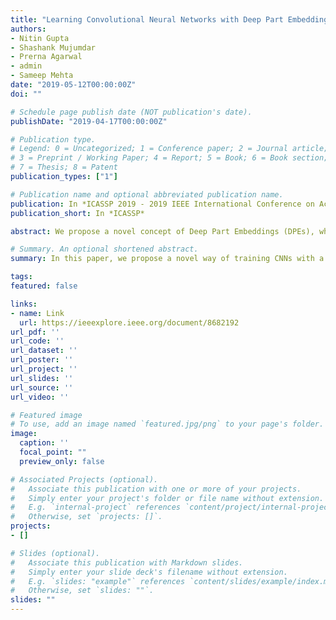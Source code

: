```yaml
---
title: "Learning Convolutional Neural Networks with Deep Part Embeddings"
authors:
- Nitin Gupta
- Shashank Mujumdar
- Prerna Agarwal
- admin
- Sameep Mehta
date: "2019-05-12T00:00:00Z"
doi: ""

# Schedule page publish date (NOT publication's date).
publishDate: "2019-04-17T00:00:00Z"

# Publication type.
# Legend: 0 = Uncategorized; 1 = Conference paper; 2 = Journal article;
# 3 = Preprint / Working Paper; 4 = Report; 5 = Book; 6 = Book section;
# 7 = Thesis; 8 = Patent
publication_types: ["1"]

# Publication name and optional abbreviated publication name.
publication: In *ICASSP 2019 - 2019 IEEE International Conference on Acoustics, Speech and Signal Processing (ICASSP)*
publication_short: In *ICASSP*

abstract: We propose a novel concept of Deep Part Embeddings (DPEs), which can be used to learn new Convolutional Neural Networks (CNNs) for different classes. We define DPE as a neuron of a trained CNN along with its network of filter activations that is interpretable as a part of a class that the neuron contributes to. Given a new class C, we explore the idea of combining different DPEs that intuitively constitute C, from trained CNNs (not on C), into a network that learns the class C with few training samples. An important application of our proposed framework is the ability to modify a CNN trained on n classes to learn a new class with limited training data without significantly affecting its performance on the n classes. We visually illustrate the different network architectures and extensively evaluate their performance against the baselines.

# Summary. An optional shortened abstract.
summary: In this paper, we propose a novel way of training CNNs with a small subset of training samples using Deep Part Embeddings.

tags:
featured: false

links:
- name: Link
  url: https://ieeexplore.ieee.org/document/8682192
url_pdf: ''
url_code: ''
url_dataset: ''
url_poster: ''
url_project: ''
url_slides: ''
url_source: ''
url_video: ''

# Featured image
# To use, add an image named `featured.jpg/png` to your page's folder. 
image:
  caption: ''
  focal_point: ""
  preview_only: false

# Associated Projects (optional).
#   Associate this publication with one or more of your projects.
#   Simply enter your project's folder or file name without extension.
#   E.g. `internal-project` references `content/project/internal-project/index.md`.
#   Otherwise, set `projects: []`.
projects:
- []

# Slides (optional).
#   Associate this publication with Markdown slides.
#   Simply enter your slide deck's filename without extension.
#   E.g. `slides: "example"` references `content/slides/example/index.md`.
#   Otherwise, set `slides: ""`.
slides: ""
---
```



